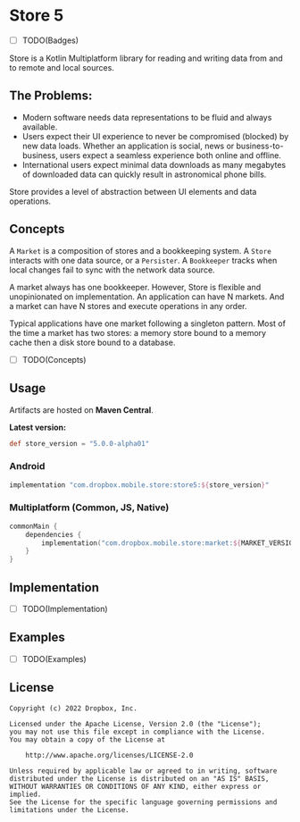 # Store 5

- [ ] TODO(Badges)

Store is a Kotlin Multiplatform library for reading and writing data from and to remote and local sources.

## The Problems:

+ Modern software needs data representations to be fluid and always available.
+ Users expect their UI experience to never be compromised (blocked) by new data loads. Whether an application is
  social, news or business-to-business, users expect a seamless experience both online and offline.
+ International users expect minimal data downloads as many megabytes of downloaded data can quickly result in
  astronomical phone bills.

Store provides a level of abstraction between UI elements and data operations.

## Concepts

A `Market` is a composition of stores and a bookkeeping system. A `Store` interacts with one data source, or a `Persister`.
A `Bookkeeper` tracks when local changes fail to sync with the network data source.

A market always has one bookkeeper. However, Store is flexible and unopinionated on implementation.
An application can have N markets. And a market can have N stores and execute operations in any order.

Typical applications have one market following a singleton pattern. Most of the time a market has two stores: a memory
store bound to a memory cache then a disk store bound to a database.

- [ ] TODO(Concepts)

## Usage

Artifacts are hosted on **Maven Central**.

**Latest version:**

```groovy
def store_version = "5.0.0-alpha01"
```

### Android

```groovy
implementation "com.dropbox.mobile.store:store5:${store_version}"
```

### Multiplatform (Common, JS, Native)

```kotlin
commonMain {
    dependencies {
        implementation("com.dropbox.mobile.store:market:${MARKET_VERSION}")
    }
}
```

## Implementation

- [ ] TODO(Implementation)

## Examples

- [ ] TODO(Examples)

## License

```text
Copyright (c) 2022 Dropbox, Inc.

Licensed under the Apache License, Version 2.0 (the "License");
you may not use this file except in compliance with the License.
You may obtain a copy of the License at

    http://www.apache.org/licenses/LICENSE-2.0

Unless required by applicable law or agreed to in writing, software
distributed under the License is distributed on an "AS IS" BASIS,
WITHOUT WARRANTIES OR CONDITIONS OF ANY KIND, either express or implied.
See the License for the specific language governing permissions and
limitations under the License.
```